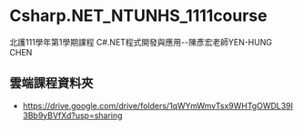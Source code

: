 # Csharp.NET_NTUNHS_1111course
 北護111學年第1學期課程 C#.NET程式開發與應用--陳彥宏老師YEN-HUNG CHEN

## 雲端課程資料夾
+ https://drive.google.com/drive/folders/1qWYmWmvTsx9WHTgOWDL39I3Bb9yBVfXd?usp=sharing